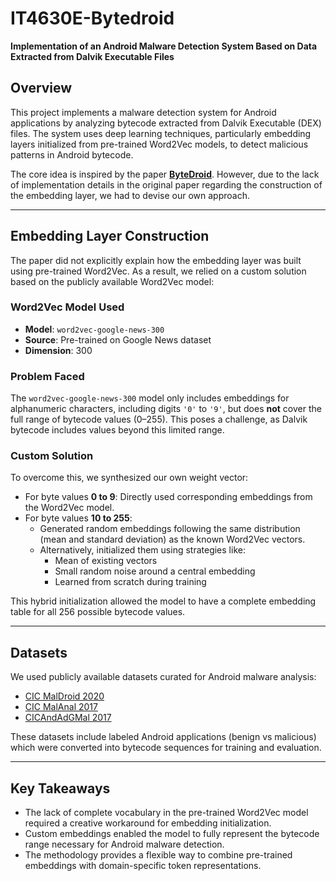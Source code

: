 # IT4630E-Bytedroid

**Implementation of an Android Malware Detection System Based on Data Extracted from Dalvik Executable Files**

## Overview

This project implements a malware detection system for Android applications by analyzing bytecode extracted from Dalvik Executable (DEX) files. The system uses deep learning techniques, particularly embedding layers initialized from pre-trained Word2Vec models, to detect malicious patterns in Android bytecode.

The core idea is inspired by the paper **[ByteDroid](ByteDroid.pdf)**. However, due to the lack of implementation details in the original paper regarding the construction of the embedding layer, we had to devise our own approach.

---

## Embedding Layer Construction

The paper did not explicitly explain how the embedding layer was built using pre-trained Word2Vec. As a result, we relied on a custom solution based on the publicly available Word2Vec model:

### Word2Vec Model Used

- **Model**: `word2vec-google-news-300`
- **Source**: Pre-trained on Google News dataset
- **Dimension**: 300

### Problem Faced

The `word2vec-google-news-300` model only includes embeddings for alphanumeric characters, including digits `'0'` to `'9'`, but does **not** cover the full range of bytecode values (0–255). This poses a challenge, as Dalvik bytecode includes values beyond this limited range.

### Custom Solution

To overcome this, we synthesized our own weight vector:

- For byte values **0 to 9**: Directly used corresponding embeddings from the Word2Vec model.
- For byte values **10 to 255**: 
  - Generated random embeddings following the same distribution (mean and standard deviation) as the known Word2Vec vectors.
  - Alternatively, initialized them using strategies like:
    - Mean of existing vectors
    - Small random noise around a central embedding
    - Learned from scratch during training

This hybrid initialization allowed the model to have a complete embedding table for all 256 possible bytecode values.

---

## Datasets

We used publicly available datasets curated for Android malware analysis:

- [CIC MalDroid 2020](http://205.174.165.80/CICDataset/MalDroid-2020/Dataset/)
- [CIC MalAnal 2017](http://205.174.165.80/CICDataset/CICMalAnal2017/Dataset/)
- [CICAndAdGMal 2017](http://205.174.165.80/CICDataset/CICAndAdGMal2017/Dataset/)

These datasets include labeled Android applications (benign vs malicious) which were converted into bytecode sequences for training and evaluation.

---

## Key Takeaways

- The lack of complete vocabulary in the pre-trained Word2Vec model required a creative workaround for embedding initialization.
- Custom embeddings enabled the model to fully represent the bytecode range necessary for Android malware detection.
- The methodology provides a flexible way to combine pre-trained embeddings with domain-specific token representations.
